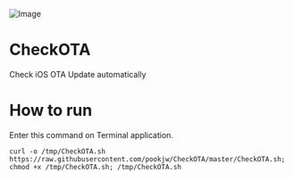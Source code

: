 ![Image](https://farm5.staticflickr.com/4265/35047213645_a3fdd0d1eb_o.png)

# CheckOTA
Check iOS OTA Update automatically

# How to run

Enter this command on Terminal application.

`curl -o /tmp/CheckOTA.sh https://raw.githubusercontent.com/pookjw/CheckOTA/master/CheckOTA.sh; chmod +x /tmp/CheckOTA.sh; /tmp/CheckOTA.sh`

